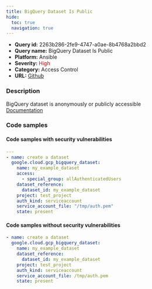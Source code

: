```yaml
---
title: BigQuery Dataset Is Public
hide:
  toc: true
  navigation: true
---
```


<style>
  .highlight .hll {
    background-color: #ff171742;
  }
  .md-content {
    max-width: 1100px;
    margin: 0 auto;
  }
</style>

-   **Query id:** 2263b286-2fe9-4747-a0ae-8b4768a2bbd2
-   **Query name:** BigQuery Dataset Is Public
-   **Platform:** Ansible
-   **Severity:** <span style="color:#C00">High</span>
-   **Category:** Access Control
-   **URL:** [Github](https://github.com/Checkmarx/kics/tree/master/assets/queries/ansible/gcp/bigquery_dataset_is_public)

### Description
BigQuery dataset is anonymously or publicly accessible<br>
[Documentation](https://docs.ansible.com/ansible/latest/collections/google/cloud/gcp_bigquery_dataset_module.html#parameter-access/special_group)

### Code samples
#### Code samples with security vulnerabilities
```yaml title="Positive test num. 1 - yaml file" hl_lines="5"
---
- name: create a dataset
  google.cloud.gcp_bigquery_dataset:
    name: my_example_dataset
    access:
      - special_group: allAuthenticatedUsers
    dataset_reference:
      dataset_id: my_example_dataset
    project: test_project
    auth_kind: serviceaccount
    service_account_file: "/tmp/auth.pem"
    state: present

```


#### Code samples without security vulnerabilities
```yaml title="Negative test num. 1 - yaml file"
- name: create a dataset
  google.cloud.gcp_bigquery_dataset:
    name: my_example_dataset
    dataset_reference:
      dataset_id: my_example_dataset
    project: test_project
    auth_kind: serviceaccount
    service_account_file: /tmp/auth.pem
    state: present

```
